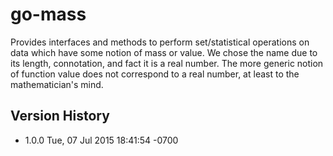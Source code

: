 # go-mass
Provides interfaces and methods to perform set/statistical operations on
data which have some notion of mass or value.  We chose the name due
to its length, connotation, and fact it is a real number.  The more
generic notion of function value does not correspond to a real number,
at least to the mathematician's mind.

## Version History

- 1.0.0 Tue, 07 Jul 2015 18:41:54 -0700
